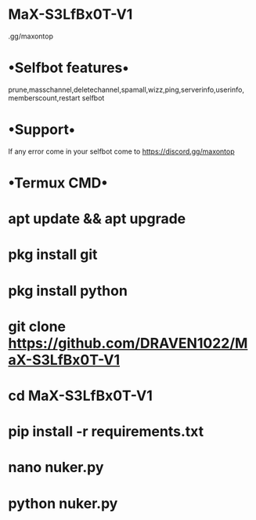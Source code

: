 # MaX-S3LfBx0T-V1
  .gg/maxontop 

# •Selfbot features• 
prune,masschannel,deletechannel,spamall,wizz,ping,serverinfo,userinfo, memberscount,restart selfbot 

# •Support•

If any error come in your selfbot come to https://discord.gg/maxontop 

# •Termux CMD•
# apt update && apt upgrade
# pkg install git
# pkg install python 
# git clone https://github.com/DRAVEN1022/MaX-S3LfBx0T-V1
# cd MaX-S3LfBx0T-V1
# pip install -r requirements.txt
# nano nuker.py
# python nuker.py
